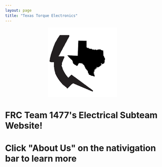 ```yaml
---
layout: page
title: "Texas Torque Electronics"
---
```


<p align="center">
  <img width="225" height="225" src="/images/downloadedit.png">
</p>

# FRC Team 1477's Electrical Subteam Website!

# Click "About Us" on the nativigation bar to learn more
